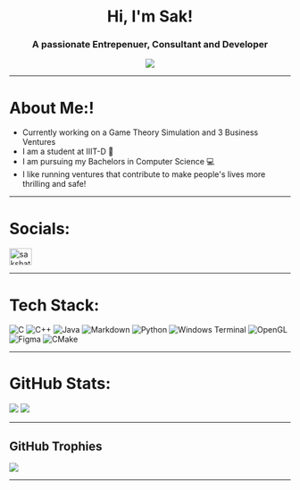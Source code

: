 <h1 align="center">Hi, I'm Sak!</h1>
<h3 align="center">A passionate Entrepenuer, Consultant and Developer</h3>

<p align="center"> <image src="https://github.com/Asher-Ul-Haque/Asher-Ul-Haque/assets/147892995/1452010e-94c5-42da-8c50-16b44376951e"> </p>

***

# About Me:!

* Currently working on a Game Theory Simulation and 3 Business Ventures
* I am a student at IIIT-D 📖
* I am pursuing my Bachelors in Computer Science 💻
* I like running ventures that contribute to make people's lives more thrilling and safe!

***

# Socials:
<a href="https://www.linkedin.com/in/sakshat-sachdeva/" target="blank"><img align="center" src="https://raw.githubusercontent.com/rahuldkjain/github-profile-readme-generator/master/src/images/icons/Social/linked-in-alt.svg" alt="sakshat-sachdeva" height="30" width="40" /></a>
</p>

***

# Tech Stack:
![C](https://img.shields.io/badge/c-%2300599C.svg?style=for-the-badge&logo=c&logoColor=white) ![C++](https://img.shields.io/badge/c++-%2300599C.svg?style=for-the-badge&logo=c%2B%2B&logoColor=white) ![Java](https://img.shields.io/badge/java-%23ED8B00.svg?style=for-the-badge&logo=openjdk&logoColor=white) ![Markdown](https://img.shields.io/badge/markdown-%23000000.svg?style=for-the-badge&logo=markdown&logoColor=white) ![Python](https://img.shields.io/badge/python-3670A0?style=for-the-badge&logo=python&logoColor=ffdd54) ![Windows Terminal](https://img.shields.io/badge/Windows%20Terminal-%234D4D4D.svg?style=for-the-badge&logo=windows-terminal&logoColor=white) ![OpenGL](https://img.shields.io/badge/OpenGL-%23FFFFFF.svg?style=for-the-badge&logo=opengl) ![Figma](https://img.shields.io/badge/figma-%23F24E1E.svg?style=for-the-badge&logo=figma&logoColor=white) ![CMake](https://img.shields.io/badge/CMake-%23008FBA.svg?style=for-the-badge&logo=cmake&logoColor=white)

***

# GitHub Stats:
![](https://raw.githubusercontent.com/Sak-drago/github-stats/master/generated/overview.svg#gh-dark-mode-only)
![](https://raw.githubusercontent.com/Sak-drago/github-stats/master/generated/languages.svg#gh-dark-mode-only)
***

## GitHub Trophies
![](https://github-profile-trophy.vercel.app/?username=Sak-drago&theme=dark_lover&no-frame=true&no-bg=false&margin-w=4)

---

